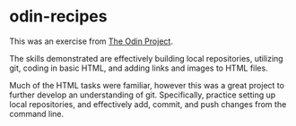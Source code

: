 # odin-recipes

This was an exercise from [The Odin Project](https://www.theodinproject.com/lessons/foundations-recipes).

The skills demonstrated are effectively building local repositories, utilizing git, coding in basic HTML, and adding links and images to HTML files.

Much of the HTML tasks were familiar, however this was a great project to further develop an understanding of git. Specifically, practice setting up local repositories, and effectively add, commit, and push changes from the command line.